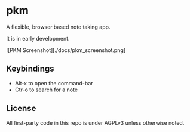 # pkm

A flexible, browser based note taking app.

It is in early development.

![PKM Screenshot][./docs/pkm_screenshot.png]


## Keybindings
- Alt-x to open the command-bar
- Ctr-o to search for a note


## License
All first-party code in this repo is under AGPLv3 unless otherwise noted.